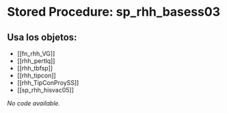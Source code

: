 # Stored Procedure: sp_rhh_basess03

## Usa los objetos:
- [[fn_rhh_VG]]
- [[rhh_pertlq]]
- [[rhh_tbfsp]]
- [[rhh_tipcon]]
- [[rhh_TipConProySS]]
- [[sp_rhh_hisvac05]]

*No code available.*
